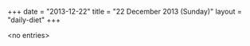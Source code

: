 +++
date = "2013-12-22"
title = "22 December 2013 (Sunday)"
layout = "daily-diet"
+++


\<no entries\>

